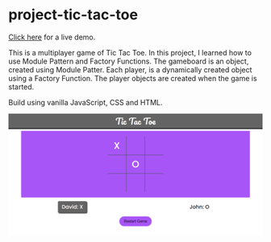 # project-tic-tac-toe

[Click here](https://saad-hu.github.io/project-tic-tac-toe/) for a live demo.

This is a multiplayer game of Tic Tac Toe. In this project, I learned how to use Module Pattern and Factory Functions. The gameboard is an object, created using Module Patter. Each player, is a dynamically created object using a Factory Function. The player objects are created when the game is started. 

Build using vanilla JavaScript, CSS and HTML.

![image](/images/tic-tac-toe.png)
